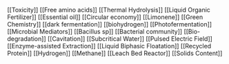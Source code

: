 [[Toxicity]]
[[Free amino acids]]
[[Thermal Hydrolysis]]
[[Liquid Organic Fertilizer]]
[[Essential oil]]
[[Circular economy]]
[[Limonene]]
[[Green Chemistry]]
[[dark fermentation]]
[[biohydrogen]]
[[Photofermentation]]
[[Microbial Mediators]]
[[Bacillus sp]]
[[Bacterial community]]
[[Bio-degradation]]
[[Cavitation]]
[[Subcritical Water]]
[[Pulsed Electric Field]]
[[Enzyme-assisted Extraction]]
[[Liquid Biphasic Floatation]]
[[Recycled Protein]]
[[Hydrogen]]
[[Methane]]
[[Leach Bed Reactor]]
[[Solids Content]]
